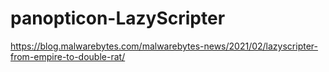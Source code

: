 # panopticon-LazyScripter

https://blog.malwarebytes.com/malwarebytes-news/2021/02/lazyscripter-from-empire-to-double-rat/
